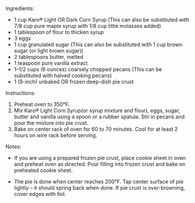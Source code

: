 Ingredients:
- 1 cup Karo® Light OR Dark Corn Syrup
(This can also be substituted with 7/8 cup pure maple syrup with 1/8 cup little molasses added)
- 1 tablespoon of flour to thicken syrup 
- 3 eggs
- 1 cup granulated sugar
(This can also be substituted with 1 cup brown sugar (or light brown sugar))
- 2 tablespoons butter, melted
- 1 teaspoon pure vanilla extract
- 1–1/2 cups (6 ounces) coarsely chopped pecans
(This can be substituted with halved cooking pecans)
- 1 (9-inch) unbaked OR frozen deep-dish pie crust

Instructions:
1. Preheat oven to 350°F.
1. Mix Karo® Light Corn Syrup(or syrup mixture and flour), eggs, sugar, butter and vanilla using a spoon or a rubber spatula. Stir in pecans and pour the mixture into pie crust.
1. Bake on center rack of oven for 60 to 70 minutes. Cool for at least 2 hours on wire rack before serving.

Notes:
- If you are using a prepared frozen pie crust, place cookie sheet in oven and preheat oven as directed. Pour filling into frozen crust and bake on preheated cookie sheet.

- The pie is done when center reaches 200°F. Tap center surface of pie lightly – it should spring back when done. If pie crust is over-browning, cover edges with foil.
